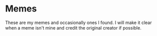 # Memes
These are my memes and occasionally ones I found. I will make it clear when a meme isn't mine and credit the original creator if possible.
